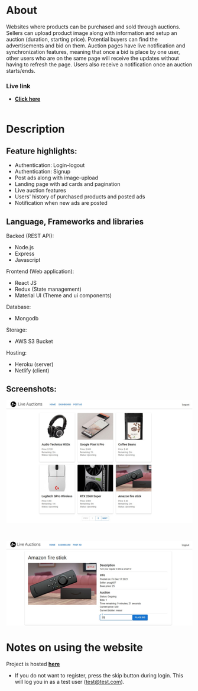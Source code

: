 # About
Websites where products can be purchased and sold through auctions. 
Sellers can upload product image along with information and setup an auction (duration, starting price). 
Potential buyers can find the advertisements and bid on them. Auction pages have live notification and synchronization features, meaning that once a bid is place by one user, other users who are on the same page will receive the updates without having to refresh the page. 
Users also receive a notification once an auction starts/ends.

### Live link
- <a href="https://hopeful-kare-e8dde9.netlify.app/"><strong>Click here</strong></a>
  <br>
  <br>

# Description
## Feature highlights:
- Authentication: Login-logout
- Authentication: Signup
- Post ads along with image-upload
- Landing page with ad cards and pagination
- Live auction features
- Users' history of purchased products and posted ads
- Notification when new ads are posted

## Language, Frameworks and libraries
Backed (REST API):
- Node.js
- Express
- Javascript

Frontend (Web application):
- React JS
- Redux (State management)
- Material UI (Theme and ui components)

Database:
- Mongodb

Storage:
- AWS S3 Bucket

Hosting:
- Heroku (server)
- Netlify (client)

## Screenshots:
<p align="center">
  <a href="https://hopeful-kare-e8dde9.netlify.app/">
    <img width="600" src="./screenshots/home.jpg">
  </a>
</p>
<br>
<p align="center">
  <a href="https://hopeful-kare-e8dde9.netlify.app/">
    <img width="600" src="./screenshots/ad.jpg">
  </a>
</p>

# Notes on using the website
Project is hosted <a href="https://hopeful-kare-e8dde9.netlify.app/"><strong>here</strong></a>
- If you do not want to register, press the skip button during login. This will log you in as a test user (test@test.com).

